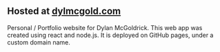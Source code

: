
## Hosted at [dylmcgold.com](https://dylmcgold.com)  
Personal / Portfolio website for Dylan McGoldrick. This web app was created using react and node.js. It is deployed on GitHub pages, under a custom domain name. 
